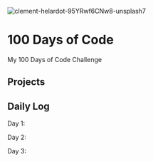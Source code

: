 ![clement-helardot-95YRwf6CNw8-unsplash7](https://user-images.githubusercontent.com/64897055/140613833-6edd11a5-ec30-4168-bac9-61feee5fa5a7.jpg)


# 100 Days of Code
My 100 Days of Code Challenge

## Projects

## Daily Log
Day 1:

Day 2: 

Day 3:

